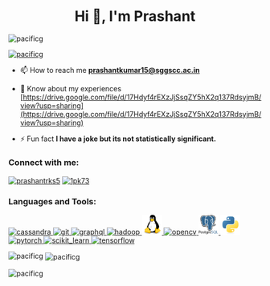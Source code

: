 <h1 align="center">Hi 👋, I'm Prashant</h1>

<p align="left"> <img src="https://komarev.com/ghpvc/?username=pacificg&label=Profile%20views&color=0e75b6&style=flat" alt="pacificg" /> </p>

<p align="left"> <a href="https://github.com/ryo-ma/github-profile-trophy"><img src="https://github-profile-trophy.vercel.app/?username=pacificg" alt="pacificg" /></a> </p>



- 📫 How to reach me **prashantkumar15@sggscc.ac.in**

- 📄 Know about my experiences [https://drive.google.com/file/d/17Hdyf4rEXzJjSsqZY5hX2q137RdsyjmB/view?usp=sharing](https://drive.google.com/file/d/17Hdyf4rEXzJjSsqZY5hX2q137RdsyjmB/view?usp=sharing)

- ⚡ Fun fact **I have a joke but its not statistically significant.**

<h3 align="left">Connect with me:</h3>
<p align="left">
<a href="https://linkedin.com/in/prashantrks5" target="blank"><img align="center" src="https://raw.githubusercontent.com/rahuldkjain/github-profile-readme-generator/master/src/images/icons/Social/linked-in-alt.svg" alt="prashantrks5" height="30" width="40" /></a>
<a href="https://www.hackerrank.com/1pk73" target="blank"><img align="center" src="https://raw.githubusercontent.com/rahuldkjain/github-profile-readme-generator/master/src/images/icons/Social/hackerrank.svg" alt="1pk73" height="30" width="40" /></a>
</p>

<h3 align="left">Languages and Tools:</h3>
<p align="left"> <a href="https://cassandra.apache.org/" target="_blank"> <img src="https://www.vectorlogo.zone/logos/apache_cassandra/apache_cassandra-icon.svg" alt="cassandra" width="40" height="40"/> </a> <a href="https://git-scm.com/" target="_blank"> <img src="https://www.vectorlogo.zone/logos/git-scm/git-scm-icon.svg" alt="git" width="40" height="40"/> </a> <a href="https://graphql.org" target="_blank"> <img src="https://www.vectorlogo.zone/logos/graphql/graphql-icon.svg" alt="graphql" width="40" height="40"/> </a> <a href="https://hadoop.apache.org/" target="_blank"> <img src="https://www.vectorlogo.zone/logos/apache_hadoop/apache_hadoop-icon.svg" alt="hadoop" width="40" height="40"/> </a> <a href="https://www.linux.org/" target="_blank"> <img src="https://raw.githubusercontent.com/devicons/devicon/master/icons/linux/linux-original.svg" alt="linux" width="40" height="40"/> </a> <a href="https://opencv.org/" target="_blank"> <img src="https://www.vectorlogo.zone/logos/opencv/opencv-icon.svg" alt="opencv" width="40" height="40"/> </a> <a href="https://www.postgresql.org" target="_blank"> <img src="https://raw.githubusercontent.com/devicons/devicon/master/icons/postgresql/postgresql-original-wordmark.svg" alt="postgresql" width="40" height="40"/> </a> <a href="https://www.python.org" target="_blank"> <img src="https://raw.githubusercontent.com/devicons/devicon/master/icons/python/python-original.svg" alt="python" width="40" height="40"/> </a> <a href="https://pytorch.org/" target="_blank"> <img src="https://www.vectorlogo.zone/logos/pytorch/pytorch-icon.svg" alt="pytorch" width="40" height="40"/> </a> <a href="https://scikit-learn.org/" target="_blank"> <img src="https://upload.wikimedia.org/wikipedia/commons/0/05/Scikit_learn_logo_small.svg" alt="scikit_learn" width="40" height="40"/> </a> <a href="https://www.tensorflow.org" target="_blank"> <img src="https://www.vectorlogo.zone/logos/tensorflow/tensorflow-icon.svg" alt="tensorflow" width="40" height="40"/> </a> </p>

<p><img align="left" src="https://github-readme-stats.vercel.app/api/top-langs?username=pacificg&show_icons=true&locale=en&layout=compact" alt="pacificg" /></p>

<p>&nbsp;<img align="center" src="https://github-readme-stats.vercel.app/api?username=pacificg&show_icons=true&locale=en" alt="pacificg" /></p>

<p><img align="center" src="https://github-readme-streak-stats.herokuapp.com/?user=pacificg&" alt="pacificg" /></p>
